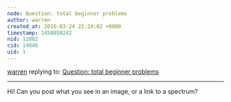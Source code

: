 ```yaml
---
node: Question: total beginner problems
author: warren
created_at: 2016-03-24 22:24:02 +0000
timestamp: 1458858242
nid: 12882
cid: 14046
uid: 1
---
```




[warren](../profile/warren) replying to: [Question: total beginner problems](../notes/viechdokter/03-24-2016/question-total-beginner-problems)

----
Hi! Can you post what you see in an image, or a link to a spectrum?